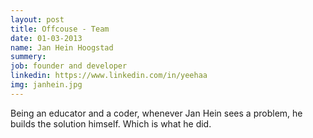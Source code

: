 ```yaml
---
layout: post
title: Offcouse - Team
date: 01-03-2013
name: Jan Hein Hoogstad
summery:
job: founder and developer
linkedin: https://www.linkedin.com/in/yeehaa
img: janhein.jpg
---
```

Being an educator and a coder, whenever Jan Hein sees a problem, he builds the solution himself. Which is what he did.